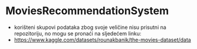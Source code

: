 # MoviesRecommendationSystem
- korišteni skupovi podataka zbog svoje veličine nisu prisutni na repozitoriju, no mogu se pronaći na sljedećem linku:
- https://www.kaggle.com/datasets/rounakbanik/the-movies-dataset/data
